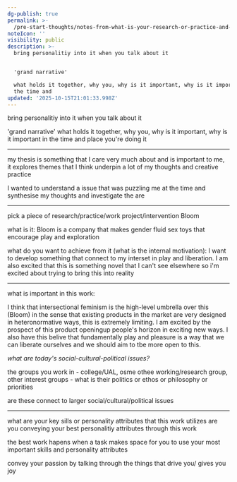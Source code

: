 ```yaml
---
dg-publish: true
permalink: >-
  /pre-start-thoughts/notes-from-what-is-your-research-or-practice-and-who-are-you-in-it/
noteIcon: ''
visibility: public
description: >-
  bring personalitiy into it when you talk about it 


  'grand narrative'

  what holds it together, why you, why is it important, why is it important in
  the time and 
updated: '2025-10-15T21:01:33.998Z'
---
```



bring personalitiy into it when you talk about it 

'grand narrative'
what holds it together, why you, why is it important, why is it important in the time and place you're doing it 

---
my thesis is something that I care very much about and is important to me, it explores themes that I think underpin a lot of my thoughts and creative practice 

I wanted to understand a issue that was puzzling me at the time and synthesise my thoughts and investigate the are

---

pick a piece of research/practice/work project/intervention Bloom 

what is it: Bloom is a company that makes gender fluid sex toys that encourage play and exploration 

what do you want to achieve from it (what is the internal motivation): I want to develop something that connect to my interset in play and liberation. I am also excited that this is something novel that I can't see elsewhere so i'm excited about trying to bring this into reality 

----

what is important in this work: 

I think that intersectional feminism is the high-level umbrella over this (Bloom) in the sense that existing products in the market are very designed in heteronormative ways, this is extremely limiting. I  am excited by the prospect of this product openingup people's horizon in exciting new ways. I also have this belive that fundamentally play and pleasure is a way that we can liberate ourselves and we should aim to tbe more open to this.

*what are today's social-cultural-political issues?*

the groups you work in - college/UAL, osme othee working/research group, other interest groups - what is their politics or ethos or philosophy or priorities 

are these connect to larger social/cultural/political issues

---

what are your key sills or personality attributes that this work utilizes are you conveying your best personalitiy attributes through this work

the  best work hapens when a task makes space for you to use your most important skills and personality attributes

convey your passion by talking through the things that drive you/ gives you joy 
